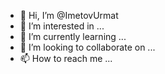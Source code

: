 - 👋 Hi, I’m @ImetovUrmat
- 👀 I’m interested in ...
- 🌱 I’m currently learning ...
- 💞️ I’m looking to collaborate on ...
- 📫 How to reach me ...

<!---
ImetovUrmat/ImetovUrmat is a ✨ special ✨ repository because its `README.md` (this file) appears on your GitHub profile.
You can click the Preview link to take a look at your changes.
--->
